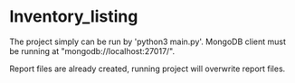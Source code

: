 # Inventory_listing

The project simply can be run by 'python3 main.py'. MongoDB client must be running at "mongodb://localhost:27017/".

Report files are already created, running project will overwrite report files.